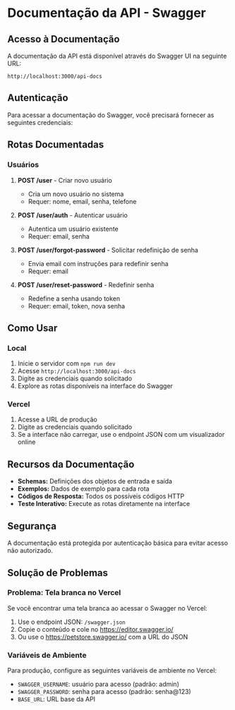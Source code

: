 # Documentação da API - Swagger

## Acesso à Documentação

A documentação da API está disponível através do Swagger UI na seguinte URL:

```
http://localhost:3000/api-docs
```

## Autenticação

Para acessar a documentação do Swagger, você precisará fornecer as seguintes credenciais:

## Rotas Documentadas

### Usuários

1. **POST /user** - Criar novo usuário
   - Cria um novo usuário no sistema
   - Requer: nome, email, senha, telefone

2. **POST /user/auth** - Autenticar usuário
   - Autentica um usuário existente
   - Requer: email, senha

3. **POST /user/forgot-password** - Solicitar redefinição de senha
   - Envia email com instruções para redefinir senha
   - Requer: email

4. **POST /user/reset-password** - Redefinir senha
   - Redefine a senha usando token
   - Requer: email, token, nova senha

## Como Usar

### Local
1. Inicie o servidor com `npm run dev`
2. Acesse `http://localhost:3000/api-docs`
3. Digite as credenciais quando solicitado
4. Explore as rotas disponíveis na interface do Swagger

### Vercel
1. Acesse a URL de produção
2. Digite as credenciais quando solicitado
3. Se a interface não carregar, use o endpoint JSON com um visualizador online

## Recursos da Documentação

- **Schemas:** Definições dos objetos de entrada e saída
- **Exemplos:** Dados de exemplo para cada rota
- **Códigos de Resposta:** Todos os possíveis códigos HTTP
- **Teste Interativo:** Execute as rotas diretamente na interface

## Segurança

A documentação está protegida por autenticação básica para evitar acesso não autorizado.

## Solução de Problemas

### Problema: Tela branca no Vercel
Se você encontrar uma tela branca ao acessar o Swagger no Vercel:

1. Use o endpoint JSON: `/swagger.json`
2. Copie o conteúdo e cole no https://editor.swagger.io/
3. Ou use o https://petstore.swagger.io/ com a URL do JSON

### Variáveis de Ambiente
Para produção, configure as seguintes variáveis de ambiente no Vercel:
- `SWAGGER_USERNAME`: usuário para acesso (padrão: admin)
- `SWAGGER_PASSWORD`: senha para acesso (padrão: senha@123)
- `BASE_URL`: URL base da API 